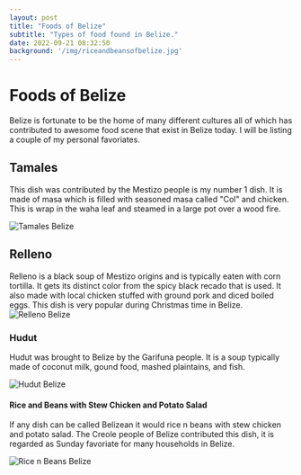 ```yaml
---
layout: post
title: "Foods of Belize"
subtitle: "Types of food found in Belize."
date: 2022-09-21 08:32:50
background: '/img/riceandbeansofbelize.jpg'
---
```


<h1 class="section-heading">Foods of Belize</h1>
<p>Belize is fortunate to be the home of many different cultures all of which has contributed to awesome food scene that exist in Belize today. I will be listing a couple of my personal favoriates.</p>
<h2 class="section-heading">Tamales</h2>
<p>This dish was contributed by the Mestizo people is my number 1 dish. It is made of masa which is filled with seasoned masa called "Col" and chicken. This is wrap in the waha leaf and steamed in a large pot over a wood fire.</p>
<img class="img-fluid" src="https://cdn.mybeautifulbelize.com/wp-content/uploads/2019/01/Tamales-Belizean-Food-Recipe-Testing-Mestizo-12-418x540.jpg" alt="Tamales Belize">
<h2 class="section-heading">Relleno</h2>
<p>Relleno is a black soup of Mestizo origins and is typically eaten with corn tortilla. It gets its distinct color from the spicy black recado that is used. It also made with local chicken stuffed with ground pork and diced boiled eggs. This dish is very popular during Christmas time in Belize. 
<img class="img-fluid" src="https://ambergriscaye.com/art5/relleno-negro.jpg" alt="Relleno Belize">
<h3 class="section-heading">Hudut</h3>
<p>Hudut was brought to Belize by the Garifuna people. It is a soup typically made of coconut milk, gound food, mashed plaintains, and fish.</p> 
<img class="img-fluid" src="https://www.belizehub.com/wp-content/uploads/2017/11/hudut-1200x902.jpg" alt="Hudut Belize">
<h4 class="section-heading">Rice and Beans with Stew Chicken and Potato Salad</h4>
<p>If any dish can be called Belizean it would rice n beans with stew chicken and potato salad. The Creole people of Belize contributed this dish, it is regarded as Sunday favoriate for many households in Belize.</p>
<img class="img-fluid" src="https://www.belizehub.com/wp-content/uploads/2017/02/belizean-rice-and-beans.jpg" alt="Rice n Beans Belize">